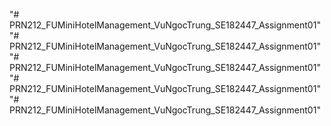 "# PRN212_FUMiniHotelManagement_VuNgocTrung_SE182447_Assignment01" 
"# PRN212_FUMiniHotelManagement_VuNgocTrung_SE182447_Assignment01" 
"# PRN212_FUMiniHotelManagement_VuNgocTrung_SE182447_Assignment01" 
"# PRN212_FUMiniHotelManagement_VuNgocTrung_SE182447_Assignment01" 
"# PRN212_FUMiniHotelManagement_VuNgocTrung_SE182447_Assignment01" 
